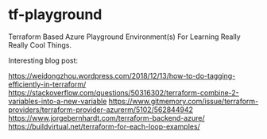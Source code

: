 # tf-playground
Terraform Based Azure Playground Environment(s) For Learning Really Really Cool Things.




Interesting blog post:

https://weidongzhou.wordpress.com/2018/12/13/how-to-do-tagging-efficiently-in-terraform/
https://stackoverflow.com/questions/50316302/terraform-combine-2-variables-into-a-new-variable
https://www.gitmemory.com/issue/terraform-providers/terraform-provider-azurerm/5102/562844942
https://www.jorgebernhardt.com/terraform-backend-azure/
https://buildvirtual.net/terraform-for-each-loop-examples/
